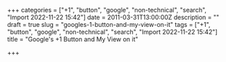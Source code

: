 +++
categories = ["+1", "button", "google", "non-technical", "search", "Import 2022-11-22 15:42"]
date = 2011-03-31T13:00:00Z
description = ""
draft = true
slug = "googles-1-button-and-my-view-on-it"
tags = ["+1", "button", "google", "non-technical", "search", "Import 2022-11-22 15:42"]
title = "Google's +1 Button and My View on it"

+++




